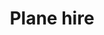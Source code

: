 ---
layout: page
permalink: /plane-hire/
title: Plane hire
tagline: Plane Hire with Redhill Aviation
tags: [plane hire, redhill, flying]
modified: 9-9-2013
---